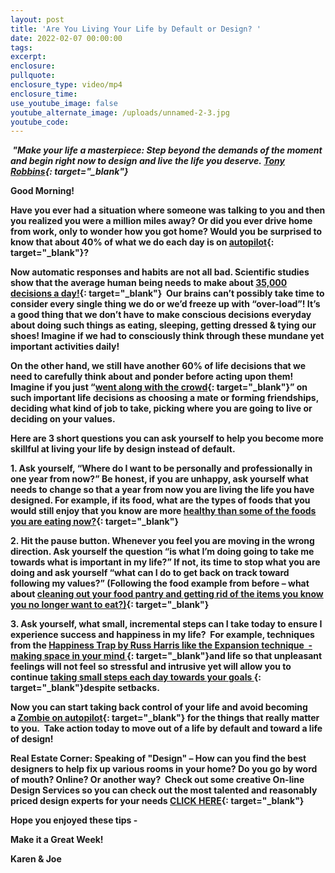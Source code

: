 ```yaml
---
layout: post
title: 'Are You Living Your Life by Default or Design? '
date: 2022-02-07 00:00:00
tags:
excerpt:
enclosure:
pullquote:
enclosure_type: video/mp4
enclosure_time:
use_youtube_image: false
youtube_alternate_image: /uploads/unnamed-2-3.jpg
youtube_code:
---
```

***&nbsp;"Make your life a masterpiece: Step beyond the demands of the moment and begin right now to design and live the life you deserve.&nbsp;[Tony Robbins](https://t.e2ma.net/click/rqpkpd/zwff20l/3v1e5e){: target="_blank"}***

**Good Morning\! &nbsp;**

**Have you ever had a situation where someone was talking to you and then you realized you were a million miles away? Or did you ever drive home from work, only to wonder how you got home? Would you be surprised to know that about 40% of what we do each day is on&nbsp;[autopilot](https://t.e2ma.net/click/rqpkpd/zwff20l/f93e5e){: target="_blank"}?**

**Now automatic responses and habits are not all bad. Scientific studies show that the average human being needs to make about&nbsp;[35,000 decisions a day\!](https://t.e2ma.net/click/rqpkpd/zwff20l/v14e5e){: target="_blank"}&nbsp; Our brains can’t possibly take time to consider every single thing we do or we’d freeze up with “over-load”\! It’s a good thing that we don’t have to make conscious decisions everyday about doing such things as eating, sleeping, getting dressed & tying our shoes\! Imagine if we had to consciously think through these mundane yet important activities daily\!**

**On the other hand, we still have another 60% of life decisions that we need to carefully think about and ponder before acting upon them\! Imagine if you just “[went along with the crowd](https://t.e2ma.net/click/rqpkpd/zwff20l/bu5e5e){: target="_blank"}” on such important life decisions as choosing a mate or forming friendships, deciding what kind of job to take, picking where you are going to live or deciding on your values.&nbsp;**

**Here are 3 short questions you can ask yourself to help you become more skillful at living your life by design instead of default.**

**1\. Ask yourself, “Where do I want to be personally and professionally in one year from now?” Be honest, if you are unhappy, ask yourself what needs to change so that a year from now you are living the life you have designed. For example, if its food, what are the types of foods that you would still enjoy that you know are more&nbsp;[healthy than some of the foods you are eating now?](https://t.e2ma.net/click/rqpkpd/zwff20l/rm6e5e){: target="_blank"}**

**2\. Hit the pause button. Whenever you feel you are moving in the wrong direction. Ask yourself the question “is what I’m doing going to take me towards what is important in my life?” If not, its time to stop what you are doing and ask yourself “what can I do to get back on track toward following my values?” (Following the food example from before – what about&nbsp;[cleaning out your food pantry and getting rid of the items you know you no longer want to eat?)](https://t.e2ma.net/click/rqpkpd/zwff20l/7e7e5e){: target="_blank"}**

**3\. Ask yourself, what small, incremental steps can I take today to ensure I experience success and happiness in my life?&nbsp; For example, techniques from the&nbsp;[Happiness Trap by Russ Harris like the Expansion technique&nbsp; - making space in your mind&nbsp;](https://t.e2ma.net/click/rqpkpd/zwff20l/n77e5e){: target="_blank"}and life so that unpleasant feelings will not feel so stressful and intrusive yet will allow you to continue&nbsp;[taking small steps each day towards your goals&nbsp;](https://t.e2ma.net/click/rqpkpd/zwff20l/3z8e5e){: target="_blank"}despite setbacks.**

**Now you can start taking back control of your life and avoid becoming a&nbsp;[Zombie on autopilot](https://t.e2ma.net/click/rqpkpd/zwff20l/js9e5e){: target="_blank"}&nbsp;for the things that really matter to you.&nbsp; Take action today to move out of a life by default and toward a life of design\!**

**Real Estate Corner: Speaking of "Design" – How can you find the best designers to help fix up various rooms in your home? Do you go by word of mouth? Online? Or another way?&nbsp; Check out some creative On-line Design Services so you can check out the most talented and reasonably priced design experts for your needs&nbsp;[CLICK HERE](https://t.e2ma.net/click/rqpkpd/zwff20l/zkaf5e){: target="_blank"}**

**Hope you enjoyed these tips -**

**Make it a Great Week\!**

**Karen & Joe**

